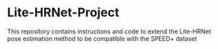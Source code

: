 # Lite-HRNet-Project
This repository contains instructions and code to extend the Lite-HRNet pose estimation method to be compatible with the SPEED+ dataset
